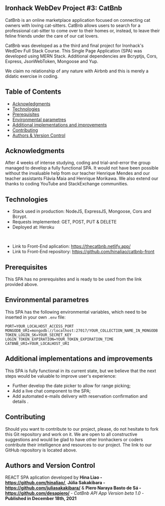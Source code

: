 ## Ironhack WebDev Project #3: CatBnb

CatBnb is an online marketplace application focused on connecting cat owners with loving cat-sitters. CatBnb allows users to search for a professional cat-sitter to come over to their homes or, instead, to leave their feline friends under the care of our cat lovers.

CatBnb was developed as a the third and final project for Ironhack's WedDev Full Stack Course. This Single Page Application (SPA) was developed using MERN Stack. Additional dependencies are Bcryptjs, Cors, Express, JsonWebToken, Mongoose and Yup.

We claim no relationship of any nature with Airbnb and this is merely a didatic exercise in coding.

## Table of Contents
* [Acknowledgments](#acknowledgments)
* [Technologies](#technologies)
* [Prerequisites](#prerequisites)
* [Environmental parametres](#environmental-parametres)
* [Additional implementations and improvements](#additional-implementations-and-improvements)
* [Contributing](#contributing)
* [Authors & Version Control](#authors-and-version-control)

## Acknowledgments

After 4 weeks of intense studying, coding and trial-and-error the group managed to develop a fully functional SPA. It would not have been possible without the invaluable help from our teacher Henrique Mendes and our teacher assistants Flávia Maia and Henrique Morikawa. We also extend our thanks to coding YouTube and StackExchange communities.

## Technologies

* Stack used in production: NodeJS, ExpressJS, Mongoose, Cors and Bcrypt.
* Requests implemented: GET, POST, PUT & DELETE
* Deployed at: Heroku
<br>

* Link to Front-End aplication: https://thecatbnb.netlify.app/
* Link to Front-End repository: https://github.com/hinaliao/catbnb-front

## Prerequisites

This SPA has no prerequisites and is ready to be used from the link provided above.

## Environmental parametres

This SPA has the following environmental variables, which need to be inserted in your own `.env` file:

```
PORT=YOUR_LOCALHOST_ACCESS_PORT
MONGODB_URI=mongodb://localhost:27017/YOUR_COLLECTION_NAME_IN_MONGODB
TOKEN_LOGIN_SK=YOUR_SECRET_KEY
LOGIN_TOKEN_EXPIRATION=YOUR_TOKEN_EXPIRATION_TIME
CATBNB_URI=YOUR_LOCALHOST_URI
```

## Additional implementations and improvements

This SPA is fully functional in its current state, but we believe that the next steps would be valuable to improve user's experience:

* Further develop the date picker to allow for range picking;
* Add a live chat component to the SPA;
* Add automated e-mails delivery with reservation confirmation and details                          .

## Contributing

Should you want to contribute to our project, please, do not hesitate to fork this Git repository and work on it. We are open to all constructive suggestions and would be glad to have other Ironhackers or coders contribute their intelligence and resources to our project. The link to our GitHub repository is located above.

## Authors and Version Control

REACT SPA aplication developed by **Hina Liao - https://github.com/hinaliao/**, **Júlia Sakakibara - https://github.com/juliasakakibara/** & **Piero Naraya Basto de Sá - https://github.com/desapiero/** - *CatBnb API App Version beta 1.0* - 
**Published in December 18th, 2021**
